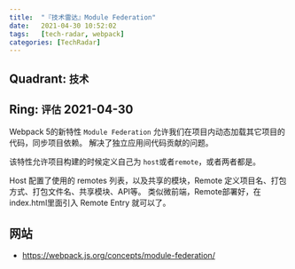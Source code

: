 ```yaml
---
title:  "『技术雷达』Module Federation"
date:   2021-04-30 10:52:02
tags:   [tech-radar, webpack]
categories: [TechRadar]
---
```


## Quadrant: `技术`

## Ring: `评估` 2021-04-30

Webpack 5的新特性 `Module Federation` 允许我们在项目内动态加载其它项目的代码，同步项目依赖。
解决了独立应用间代码贡献的问题。

该特性允许项目构建的时候定义自己为 `host`或者`remote`，或者两者都是。

Host 配置了使用的 remotes 列表，以及共享的模块，Remote 定义项目名、打包方式、打包文件名、共享模块、API等。
类似微前端，Remote部署好，在index.html里面引入 Remote Entry 就可以了。

## 网站

- https://webpack.js.org/concepts/module-federation/
